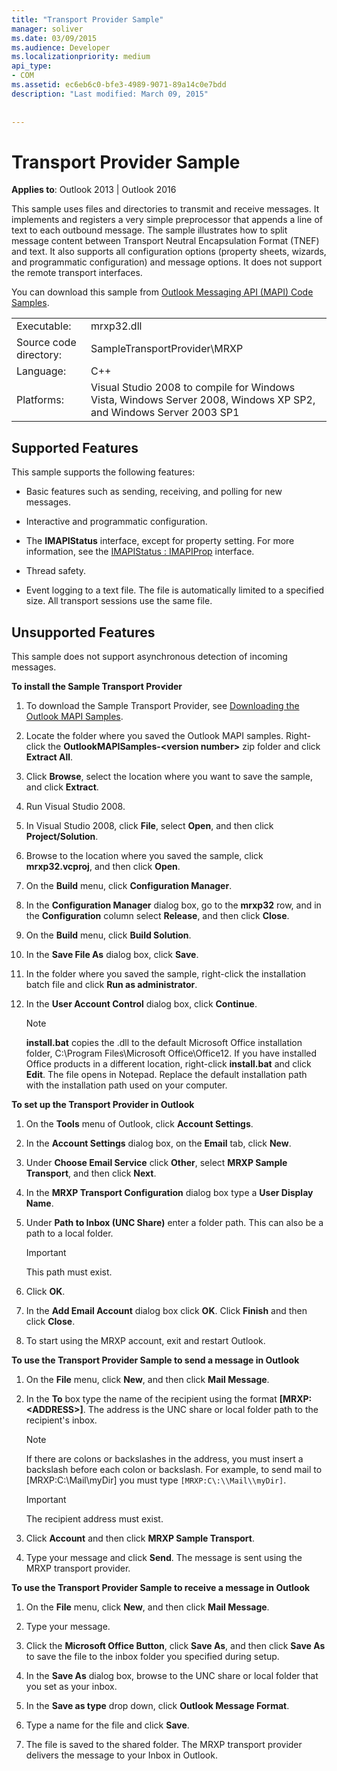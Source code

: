 ```yaml
---
title: "Transport Provider Sample"
manager: soliver
ms.date: 03/09/2015
ms.audience: Developer
ms.localizationpriority: medium
api_type:
- COM
ms.assetid: ec6eb6c0-bfe3-4989-9071-89a14c0e7bdd
description: "Last modified: March 09, 2015"
 
 
---
```


# Transport Provider Sample

**Applies to**: Outlook 2013 | Outlook 2016
  
This sample uses files and directories to transmit and receive messages. It implements and registers a very simple preprocessor that appends a line of text to each outbound message. The sample illustrates how to split message content between Transport Neutral Encapsulation Format (TNEF) and text. It also supports all configuration options (property sheets, wizards, and programmatic configuration) and message options. It does not support the remote transport interfaces.
  
You can download this sample from [Outlook Messaging API (MAPI) Code Samples](https://go.microsoft.com/fwlink/?LinkId=129740).
  
|||
|:-----|:-----|
|Executable:  <br/> |mrxp32.dll  <br/> |
|Source code directory:  <br/> |SampleTransportProvider\MRXP  <br/> |
|Language:  <br/> |C++  <br/> |
|Platforms:  <br/> |Visual Studio 2008 to compile for Windows Vista, Windows Server 2008, Windows XP SP2, and Windows Server 2003 SP1  <br/> |

## Supported Features

This sample supports the following features:
  
- Basic features such as sending, receiving, and polling for new messages.

- Interactive and programmatic configuration.

- The **IMAPIStatus** interface, except for property setting. For more information, see the [IMAPIStatus : IMAPIProp](imapistatusimapiprop.md) interface.

- Thread safety.

- Event logging to a text file. The file is automatically limited to a specified size. All transport sessions use the same file.

## Unsupported Features

This sample does not support asynchronous detection of incoming messages.
  
 **To install the Sample Transport Provider**
  
1. To download the Sample Transport Provider, see [Downloading the Outlook MAPI Samples](downloading-the-outlook-mapi-samples.md).

2. Locate the folder where you saved the Outlook MAPI samples. Right-click the **OutlookMAPISamples-\<version number\>** zip folder and click **Extract All**.

3. Click **Browse**, select the location where you want to save the sample, and click **Extract**.

4. Run Visual Studio 2008.

5. In Visual Studio 2008, click **File**, select **Open**, and then click **Project/Solution**.

6. Browse to the location where you saved the sample, click **mrxp32.vcproj**, and then click **Open**.

7. On the **Build** menu, click **Configuration Manager**.

8. In the **Configuration Manager** dialog box, go to the **mrxp32** row, and in the **Configuration** column select **Release**, and then click **Close**.

9. On the **Build** menu, click **Build Solution**.

10. In the **Save File As** dialog box, click **Save**.

11. In the folder where you saved the sample, right-click the installation batch file and click **Run as administrator**.

12. In the **User Account Control** dialog box, click **Continue**.

    > [!NOTE]
    > **install.bat** copies the .dll to the default Microsoft Office installation folder, C:\Program Files\Microsoft Office\Office12\. If you have installed Office products in a different location, right-click **install.bat** and click **Edit**. The file opens in Notepad. Replace the default installation path with the installation path used on your computer.
  
 **To set up the Transport Provider in Outlook**
  
1. On the **Tools** menu of Outlook, click **Account Settings**.

2. In the **Account Settings** dialog box, on the **Email** tab, click **New**.

3. Under **Choose Email Service** click **Other**, select **MRXP Sample Transport**, and then click **Next**.

4. In the **MRXP Transport Configuration** dialog box type a **User Display Name**.

5. Under **Path to Inbox (UNC Share)** enter a folder path. This can also be a path to a local folder.

    > [!IMPORTANT]
    > This path must exist.
  
6. Click **OK**.

7. In the **Add Email Account** dialog box click **OK**. Click **Finish** and then click **Close**.

8. To start using the MRXP account, exit and restart Outlook.

 **To use the Transport Provider Sample to send a message in Outlook**
  
1. On the **File** menu, click **New**, and then click **Mail Message**.

2. In the **To** box type the name of the recipient using the format **[MRXP:\<ADDRESS\>]**. The address is the UNC share or local folder path to the recipient's inbox.

    > [!NOTE]
    > If there are colons or backslashes in the address, you must insert a backslash before each colon or backslash. For example, to send mail to [MRXP:C:\Mail\myDir] you must type `[MRXP:C\:\\Mail\\myDir]`.
  
    > [!IMPORTANT]
    > The recipient address must exist.
  
3. Click **Account** and then click **MRXP Sample Transport**.

4. Type your message and click **Send**. The message is sent using the MRXP transport provider.

 **To use the Transport Provider Sample to receive a message in Outlook**
  
1. On the **File** menu, click **New**, and then click **Mail Message**.

2. Type your message.

3. Click the **Microsoft Office Button**, click **Save As**, and then click **Save As** to save the file to the inbox folder you specified during setup.

4. In the **Save As** dialog box, browse to the UNC share or local folder that you set as your inbox.

5. In the **Save as type** drop down, click **Outlook Message Format**.

6. Type a name for the file and click **Save**.

7. The file is saved to the shared folder. The MRXP transport provider delivers the message to your Inbox in Outlook.
